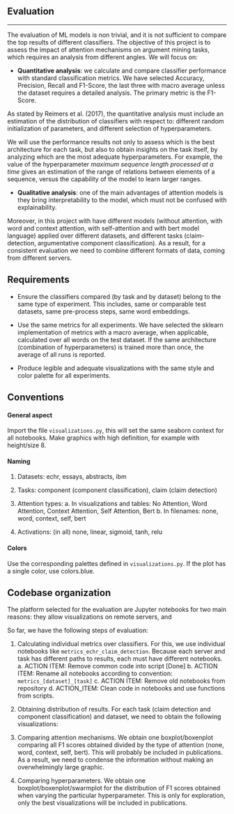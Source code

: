 ## Evaluation
---

The evaluation of ML models is non trivial, and it is not sufficient to
compare the top results of different classifiers. The objective of this project
is to assess the impact of attention mechanisms on argument mining tasks, which
requires an analysis from different angles. We will focus on:

- **Quantitative analysis**: we calculate and compare classifier performance
with standard classification metrics. We have selected Accuracy, Precision,
Recall and F1-Score, the last three with macro average unless the dataset requires a
detailed analysis. The primary metric is the F1-Score.

As stated by Reimers et al. (2017), the quantitative analysis must include an
estimation of the distribution of classifiers with respect to: different random
initialization of parameters, and different selection of hyperparameters.

We will use the performance results not only to assess which is the best
architecture for each task, but also to obtain insights on the task itself, by
analyzing which are the most adequate hyperparameters. For example, the value of
the hyperparameter *maximum sequence length processed at a time* gives an
estimation of the range of relations between elements of a sequence, versus
the capability of the model to learn larger ranges.

- **Qualitative analysis**: one of the main advantages of attention models is
they bring interpretability to the model, which must not be confused with
explainability.

Moreover, in this project with have different models (without attention,
with word and context attention, with self-attention and with bert model
language) applied over different datasets, and different tasks (claim-detection,
argumentative component classification). As a result, for a consistent
evaluation we need to combine different formats of data, coming from
different servers.

## Requirements

* Ensure the classifiers compared (by task and by dataset)
belong to the same type of experiment. This includes, same or comparable
test datasets, same pre-process steps, same word embeddings.

* Use the same metrics for all experiments. We have selected the sklearn
implementation of metrics with a macro average, when applicable, calculated
over all words on the test dataset. If the same architecture
(combination of hyperparameters) is trained more than once, the average of all
runs is reported.

* Produce legible and adequate visualizations with the same style and
color palette for all experiments.

## Conventions

#### General aspect

Import the file `visualizations.py`, this will set the same seaborn context
for all notebooks. Make graphics with high definition, for example with
height/size 8.

#### Naming

1. Datasets: echr, essays, abstracts, ibm

2. Tasks: component (component classification), claim (claim detection)

3. Attention types:
  a. In visualizations and tables: No Attention, Word Attention,
     Context Attention, Self Attention, Bert
  b. In filenames: none, word, context, self, bert

4. Activations: (in all) none, linear, sigmoid, tanh, relu

#### Colors

Use the corresponding palettes defined in `visualizations.py`. If the plot
has a single color, use colors.blue.

## Codebase organization

The platform selected for the evaluation are Jupyter notebooks for two main
reasons: they allow visualizations on remote servers, and

So far, we have the following steps of evaluation:

1. Calculating individual metrics over classifiers. For this, we use individual
notebooks like `metrics_echr_claim_detection`. Because
each server and task has different paths to results, each must have
different notebooks.
  a. ACTION ITEM: Remove common code into script [Done]
  b. ACTION ITEM: Rename all notebooks according to convention:
    `metrics_[dataset]_[task]`
  c. ACTION ITEM: Remove old notebooks from repository
  d. ACTION_ITEM: Clean code in notebooks and use functions from scripts.

2. Obtaining distribution of results. For each task (claim detection and
component classification) and dataset, we need to obtain the following
visualizations:
  1. Comparing attention mechanisms. We obtain one boxplot/boxenplot
  comparing all F1 scores obtained divided by the type of
  attention (none, word, context, self, bert). This will probably be included
  in publications. As a result, we need to condense the information without
  making an overwhelmingly large graphic.
  2. Comparing hyperparameters. We obtain one boxplot/boxenplot/swarmplot for
  the distribution of F1 scores obtained when varying the particular
  hyperparameter. This is only for exploration, only the best visualizations
  will be included in publications.
